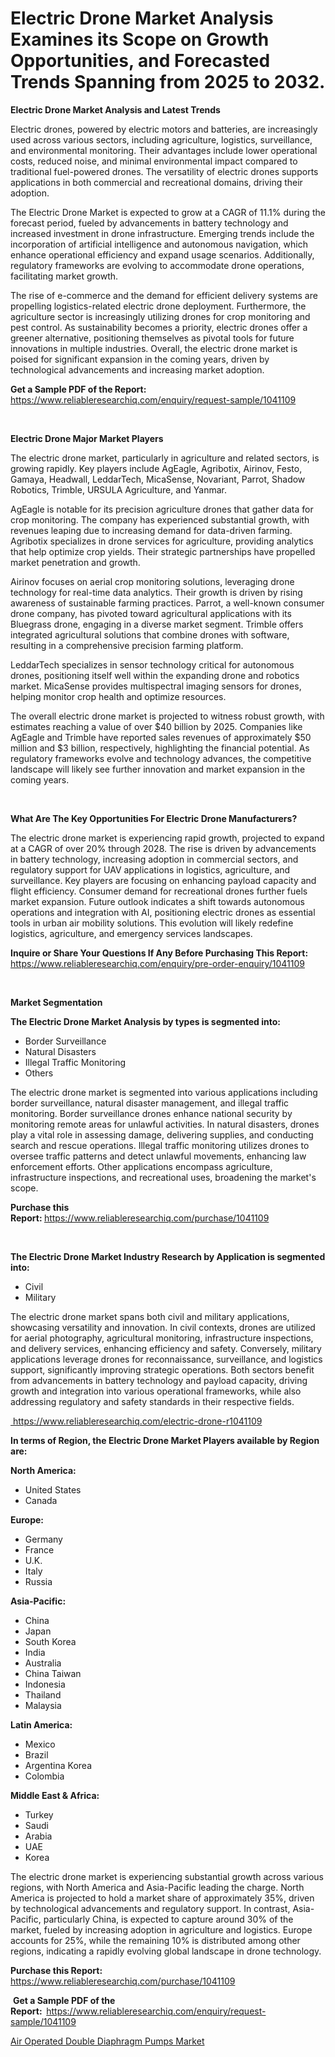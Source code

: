 <p><h1>Electric Drone Market Analysis Examines its Scope on Growth Opportunities, and Forecasted Trends Spanning from 2025 to 2032.</h1></p><p><strong>Electric Drone Market Analysis and Latest Trends</strong></p>
<p><p>Electric drones, powered by electric motors and batteries, are increasingly used across various sectors, including agriculture, logistics, surveillance, and environmental monitoring. Their advantages include lower operational costs, reduced noise, and minimal environmental impact compared to traditional fuel-powered drones. The versatility of electric drones supports applications in both commercial and recreational domains, driving their adoption.</p><p>The Electric Drone Market is expected to grow at a CAGR of 11.1% during the forecast period, fueled by advancements in battery technology and increased investment in drone infrastructure. Emerging trends include the incorporation of artificial intelligence and autonomous navigation, which enhance operational efficiency and expand usage scenarios. Additionally, regulatory frameworks are evolving to accommodate drone operations, facilitating market growth.</p><p>The rise of e-commerce and the demand for efficient delivery systems are propelling logistics-related electric drone deployment. Furthermore, the agriculture sector is increasingly utilizing drones for crop monitoring and pest control. As sustainability becomes a priority, electric drones offer a greener alternative, positioning themselves as pivotal tools for future innovations in multiple industries. Overall, the electric drone market is poised for significant expansion in the coming years, driven by technological advancements and increasing market adoption.</p></p>
<p><strong>Get a Sample PDF of the Report:&nbsp;</strong> <a href="https://www.reliableresearchiq.com/enquiry/request-sample/1041109?utm_campaign=2613&utm_medium=2&utm_source=Github&utm_content=ia&utm_term=20022025&utm_id=electric-drone">https://www.reliableresearchiq.com/enquiry/request-sample/1041109</a></p>
<p>&nbsp;</p>
<p><strong>Electric Drone Major Market Players</strong></p>
<p><p>The electric drone market, particularly in agriculture and related sectors, is growing rapidly. Key players include AgEagle, Agribotix, Airinov, Festo, Gamaya, Headwall, LeddarTech, MicaSense, Novariant, Parrot, Shadow Robotics, Trimble, URSULA Agriculture, and Yanmar.</p><p>AgEagle is notable for its precision agriculture drones that gather data for crop monitoring. The company has experienced substantial growth, with revenues leaping due to increasing demand for data-driven farming. Agribotix specializes in drone services for agriculture, providing analytics that help optimize crop yields. Their strategic partnerships have propelled market penetration and growth.</p><p>Airinov focuses on aerial crop monitoring solutions, leveraging drone technology for real-time data analytics. Their growth is driven by rising awareness of sustainable farming practices. Parrot, a well-known consumer drone company, has pivoted toward agricultural applications with its Bluegrass drone, engaging in a diverse market segment. Trimble offers integrated agricultural solutions that combine drones with software, resulting in a comprehensive precision farming platform.</p><p>LeddarTech specializes in sensor technology critical for autonomous drones, positioning itself well within the expanding drone and robotics market. MicaSense provides multispectral imaging sensors for drones, helping monitor crop health and optimize resources.</p><p>The overall electric drone market is projected to witness robust growth, with estimates reaching a value of over $40 billion by 2025. Companies like AgEagle and Trimble have reported sales revenues of approximately $50 million and $3 billion, respectively, highlighting the financial potential. As regulatory frameworks evolve and technology advances, the competitive landscape will likely see further innovation and market expansion in the coming years.</p></p>
<p>&nbsp;</p>
<p><strong>What Are The Key Opportunities For Electric Drone Manufacturers?</strong></p>
<p><p>The electric drone market is experiencing rapid growth, projected to expand at a CAGR of over 20% through 2028. The rise is driven by advancements in battery technology, increasing adoption in commercial sectors, and regulatory support for UAV applications in logistics, agriculture, and surveillance. Key players are focusing on enhancing payload capacity and flight efficiency. Consumer demand for recreational drones further fuels market expansion. Future outlook indicates a shift towards autonomous operations and integration with AI, positioning electric drones as essential tools in urban air mobility solutions. This evolution will likely redefine logistics, agriculture, and emergency services landscapes.</p></p>
<p><strong>Inquire or Share Your Questions If Any Before Purchasing This Report:</strong> <a href="https://www.reliableresearchiq.com/enquiry/pre-order-enquiry/1041109?utm_campaign=2613&utm_medium=2&utm_source=Github&utm_content=ia&utm_term=20022025&utm_id=electric-drone">https://www.reliableresearchiq.com/enquiry/pre-order-enquiry/1041109</a></p>
<p>&nbsp;</p>
<p><strong>Market Segmentation</strong></p>
<p><strong>The Electric Drone Market Analysis by types is segmented into:</strong></p>
<p><ul><li>Border Surveillance</li><li>Natural Disasters</li><li>Illegal Traffic Monitoring</li><li>Others</li></ul></p>
<p><p>The electric drone market is segmented into various applications including border surveillance, natural disaster management, and illegal traffic monitoring. Border surveillance drones enhance national security by monitoring remote areas for unlawful activities. In natural disasters, drones play a vital role in assessing damage, delivering supplies, and conducting search and rescue operations. Illegal traffic monitoring utilizes drones to oversee traffic patterns and detect unlawful movements, enhancing law enforcement efforts. Other applications encompass agriculture, infrastructure inspections, and recreational uses, broadening the market's scope.</p></p>
<p><strong>Purchase this Report:&nbsp;</strong><a href="https://www.reliableresearchiq.com/purchase/1041109?utm_campaign=2613&utm_medium=2&utm_source=Github&utm_content=ia&utm_term=20022025&utm_id=electric-drone">https://www.reliableresearchiq.com/purchase/1041109</a></p>
<p>&nbsp;</p>
<p><strong>The Electric Drone Market Industry Research by Application is segmented into:</strong></p>
<p><ul><li>Civil</li><li>Military</li></ul></p>
<p><p>The electric drone market spans both civil and military applications, showcasing versatility and innovation. In civil contexts, drones are utilized for aerial photography, agricultural monitoring, infrastructure inspections, and delivery services, enhancing efficiency and safety. Conversely, military applications leverage drones for reconnaissance, surveillance, and logistics support, significantly improving strategic operations. Both sectors benefit from advancements in battery technology and payload capacity, driving growth and integration into various operational frameworks, while also addressing regulatory and safety standards in their respective fields.</p></p>
<p><a href="https://www.reliableresearchiq.com/electric-drone-r1041109?utm_campaign=2613&utm_medium=2&utm_source=Github&utm_content=ia&utm_term=20022025&utm_id=electric-drone">&nbsp;https://www.reliableresearchiq.com/electric-drone-r1041109</a></p>
<p><strong>In terms of Region, the Electric Drone Market Players available by Region are:</strong></p>
<p>
    <p> <strong> North America: </strong>
        <ul>
            <li>United States</li>
            <li>Canada</li>
        </ul>
        </p> 
    <p> <strong> Europe: </strong>
        <ul>
            <li>Germany</li>
            <li>France</li>
            <li>U.K.</li>
            <li>Italy</li>
            <li>Russia</li>
        </ul>
        </p> 
    <p> <strong> Asia-Pacific: </strong>
        <ul>
            <li>China</li>
            <li>Japan</li>
            <li>South Korea</li>
            <li>India</li>
            <li>Australia</li>
            <li>China Taiwan</li>
            <li>Indonesia</li>
            <li>Thailand</li>
            <li>Malaysia</li>
        </ul>
        </p> 
    <p> <strong> Latin America: </strong>
        <ul>
            <li>Mexico</li>
            <li>Brazil</li>
            <li>Argentina Korea</li>
            <li>Colombia</li>
        </ul>
        </p> 
    <p> <strong> Middle East & Africa: </strong>
        <ul>
            <li>Turkey</li>
            <li>Saudi</li>
            <li>Arabia</li>
            <li>UAE</li>
            <li>Korea</li>
        </ul>
    </p>
    </p>
<p><p>The electric drone market is experiencing substantial growth across various regions, with North America and Asia-Pacific leading the charge. North America is projected to hold a market share of approximately 35%, driven by technological advancements and regulatory support. In contrast, Asia-Pacific, particularly China, is expected to capture around 30% of the market, fueled by increasing adoption in agriculture and logistics. Europe accounts for 25%, while the remaining 10% is distributed among other regions, indicating a rapidly evolving global landscape in drone technology.</p></p>
<p><strong>Purchase this Report: </strong><a href="https://www.reliableresearchiq.com/purchase/1041109?utm_campaign=2613&utm_medium=2&utm_source=Github&utm_content=ia&utm_term=20022025&utm_id=electric-drone">https://www.reliableresearchiq.com/purchase/1041109</a></p>
<p>&nbsp;<strong>Get a Sample PDF of the Report:&nbsp;&nbsp;</strong><a href="https://www.reliableresearchiq.com/enquiry/request-sample/1041109?utm_campaign=2613&utm_medium=2&utm_source=Github&utm_content=ia&utm_term=20022025&utm_id=electric-drone">https://www.reliableresearchiq.com/enquiry/request-sample/1041109</a></p>
<p><strong></strong></p>
<p><p><a href="https://github.com/ajatawlasta/Market-Research-Report-List-1/blob/main/air-operated-double-diaphragm-pumps-market.md?utm_campaign=2613&utm_medium=2&utm_source=Github&utm_content=ia&utm_term=20022025&utm_id=electric-drone">Air Operated Double Diaphragm Pumps Market</a></p></p>